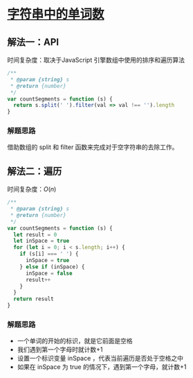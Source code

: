 # [字符串中的单词数](https://leetcode-cn.com/problems/number-of-segments-in-a-string/description/)

## 解法一：API

时间复杂度：取决于JavaScript 引擎数组中使用的排序和遍历算法

```javascript
/**
 * @param {string} s
 * @return {number}
 */
var countSegments = function (s) {
  return s.split(' ').filter(val => val !== '').length
}
```

### 解题思路

借助数组的 split 和 filter 函数来完成对于空字符串的去除工作。

## 解法二：遍历

时间复杂度：$O(n)$

```javascript
/**
 * @param {string} s
 * @return {number}
 */
var countSegments = function (s) {
  let result = 0
  let inSpace = true
  for (let i = 0; i < s.length; i++) {
    if (s[i] === ' ') {
      inSpace = true
    } else if (inSpace) {
      inSpace = false
      result++
    }
  }
  return result
}
```



### 解题思路

- 一个单词的开始的标识，就是它前面是空格
- 我们遇到第一个字母时就计数+1
- 设置一个标识变量 inSpace ，代表当前遍历是否处于空格之中
- 如果在 inSpace 为 true 的情况下，遇到第一个字母，就计数+1